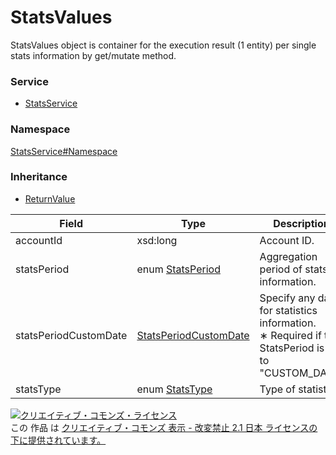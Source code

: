 

# StatsValues

StatsValues object is container for the execution result (1 entity) per single stats information by get/mutate method.

### Service

+ [StatsService](../../services/StatsService.md)

### Namespace

[StatsService#Namespace](../../services/StatsService.md#namespace)

### Inheritance

+ [ReturnValue](../Common/ReturnValue.md)

| Field | Type | Description | response | get |
| ----- | ---- | ----------- | -------- | --------- |
| accountId | xsd:long | Account ID. | yes | - | |
| statsPeriod | enum [StatsPeriod](./StatsPeriod.md) | Aggregation period of stats information. | yes | - | |
| statsPeriodCustomDate | [StatsPeriodCustomDate](./StatsPeriodCustomDate.md) | Specify any date for statistics information.<br/>&lowast; Required if the StatsPeriod is set to "CUSTOM_DATE" | yes | - | |
| statsType | enum [StatsType](./StatsType.md) | Type of statistics. | yes | - | |

<a rel="license" href="http://creativecommons.org/licenses/by-nd/2.1/jp/"><img alt="クリエイティブ・コモンズ・ライセンス" style="border-width:0" src="https://i.creativecommons.org/l/by-nd/2.1/jp/88x31.png" /></a><br />この 作品 は <a rel="license" href="http://creativecommons.org/licenses/by-nd/2.1/jp/">クリエイティブ・コモンズ 表示 - 改変禁止 2.1 日本 ライセンスの下に提供されています。</a>
